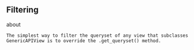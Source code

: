 ## Filtering

about
```text
The simplest way to filter the queryset of any view that subclasses 
GenericAPIView is to override the .get_queryset() method.
```
